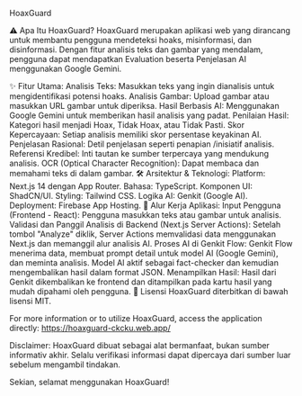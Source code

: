 HoaxGuard


⚠️ Apa Itu HoaxGuard?
HoaxGuard merupakan aplikasi web yang dirancang untuk membantu pengguna mendeteksi hoaks, misinformasi, dan disinformasi. Dengan fitur analisis teks dan gambar yang mendalam, pengguna dapat mendapatkan Evaluation beserta Penjelasan AI menggunakan Google Gemini.

✨ Fitur Utama:
Analisis Teks: Masukkan teks yang ingin dianalisis untuk mengidentifikasi potensi hoaks.
Analisis Gambar: Upload gambar atau masukkan URL gambar untuk diperiksa.
Hasil Berbasis AI: Menggunakan Google Gemini untuk memberikan hasil analisis yang padat.
Penilaian Hasil: Kategori hasil menjadi Hoax, Tidak Hoax, atau Tidak Pasti.
Skor Kepercayaan: Setiap analisis memiliki skor persentase keyakinan AI.
Penjelasan Rasional: Detil penjelasan seperti penapian /inisiatif analisis.
Referensi Kredibel: Inti tautan ke sumber terpercaya yang mendukung analisis.
OCR (Optical Character Recognition): Dapat membaca dan memahami teks di dalam gambar.
🛠️ Arsitektur & Teknologi:
Platform: Next.js 14 dengan App Router.
Bahasa: TypeScript.
Komponen UI: ShadCN/UI.
Styling: Tailwind CSS.
Logika AI: Genkit (Google AI).
Deployment: Firebase App Hosting.
🌊 Alur Kerja Aplikasi:
Input Pengguna (Frontend - React): Pengguna masukkan teks atau gambar untuk analisis.
Validasi dan Panggil Analisis di Backend (Next.js Server Actions): Setelah tombol "Analyze" diklik, Server Actions memvalidasi data menggunakan Next.js dan memanggil alur analisis AI.
Proses AI di Genkit Flow: Genkit Flow menerima data, membuat prompt detail untuk model AI (Google Gemini), dan meminta analisis. Model AI aktif sebagai fact-checker dan kemudian mengembalikan hasil dalam format JSON.
Menampilkan Hasil: Hasil dari Genkit dikembalikan ke frontend dan ditampilkan pada kartu hasil yang mudah dipahami oleh pengguna.
📄 Lisensi
HoaxGuard diterbitkan di bawah lisensi MIT.

For more information or to utilize HoaxGuard, access the application directly: https://hoaxguard-ckcku.web.app/

Disclaimer: HoaxGuard dibuat sebagai alat bermanfaat, bukan sumber informativ akhir. Selalu verifikasi informasi dapat dipercaya dari sumber luar sebelum mengambil tindakan.

Sekian, selamat menggunakan HoaxGuard!
